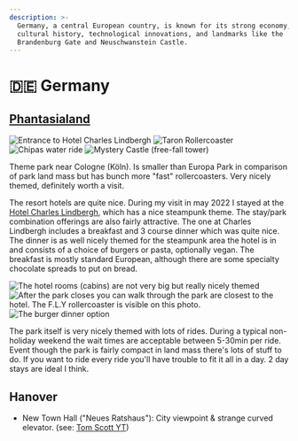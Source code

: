 ```yaml
---
description: >-
  Germany, a central European country, is known for its strong economy, rich
  cultural history, technological innovations, and landmarks like the
  Brandenburg Gate and Neuschwanstein Castle.
---
```


# 🇩🇪 Germany

## [Phantasialand](https://www.phantasialand.de/en/)

![Entrance to Hotel Charles Lindbergh](<../gitbook/assets/IMG\_0097 (1).jpeg>) ![Taron Rollercoaster](../gitbook/assets/IMG\_0194.jpeg) ![Chipas water ride](../gitbook/assets/IMG\_0140.jpeg) ![Mystery Castle (free-fall tower)](../gitbook/assets/IMG\_0333.jpeg)

Theme park near Cologne (Köln). Is smaller than Europa Park in comparison of park land mass but has bunch more "fast" rollercoasters. Very nicely themed, definitely worth a visit.

The resort hotels are quite nice. During my visit in may 2022 I stayed at the [Hotel Charles Lindbergh](https://www.phantasialand.de/en/rookburgh/hotel-charles-lindbergh/), which has a nice steampunk theme. The stay/park combination offerings are also fairly attractive. The one at Charles Lindbergh includes a breakfast and 3 course dinner which was quite nice. The dinner is as well nicely themed for the steampunk area the hotel is in and consists of a choice of burgers or pasta, optionally vegan. The breakfast is mostly standard European, although there are some specialty chocolate spreads to put on bread.

![The hotel rooms (cabins) are not very big but really nicely themed](../gitbook/assets/IMG\_0317.jpeg) ![After the park closes you can walk through the park are closest to the hotel. The F.L.Y rollercoaster is visible on this photo.](../gitbook/assets/IMG\_0306.jpeg) ![The burger dinner option ](../gitbook/assets/IMG\_20220521\_194030.jpeg)

The park itself is very nicely themed with lots of rides. During a typical non-holiday weekend the wait times are acceptable between 5-30min per ride. Event though the park is fairly compact in land mass there's lots of stuff to do. If you want to ride every ride you'll have trouble to fit it all in a day. 2 day stays are ideal I think.

## Hanover

* New Town Hall ("Neues Ratshaus"): City viewpoint & strange curved elevator. (see: [Tom Scott YT](https://www.youtube.com/watch?app=desktop\&v=ZgDBIzClmPg))

